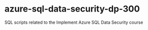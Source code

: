 # azure-sql-data-security-dp-300
SQL scripts related to the Implement Azure SQL Data Security course
